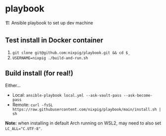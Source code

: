 # playbook

🏗️ Ansible playbook to set up dev machine

## Test install in Docker container

1. `git clone git@github.com:nixpig/playbook.git && cd $_`
1. `USERNAME=nixpig ./build-and-run.sh`

## Build install (for real!)

Either...

- Local: `ansible-playbook local.yml --ask-vault-pass --ask-become-pass`
- Remote: `curl -fsSL https://raw.githubusercontent.com/nixpig/playbook/main/install.sh | sh`

**Note:** when installing in default Arch running on WSL2, may need to also set `LC_ALL="C.UTF-8"`.
